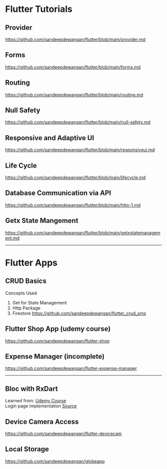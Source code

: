 # Flutter Tutorials

## Provider
https://github.com/sandeepdewangan/flutter/blob/main/provider.md

## Forms
https://github.com/sandeepdewangan/flutter/blob/main/forms.md

## Routing
https://github.com/sandeepdewangan/flutter/blob/main/routing.md

## Null Safety
https://github.com/sandeepdewangan/flutter/blob/main/null-safety.md

## Responsive and Adaptive UI
https://github.com/sandeepdewangan/flutter/blob/main/responsiveui.md

## Life Cycle
https://github.com/sandeepdewangan/flutter/blob/main/lifecycle.md

## Database Communication via API
https://github.com/sandeepdewangan/flutter/blob/main/http-1.md

## Getx State Mangement
https://github.com/sandeepdewangan/flutter/blob/main/getxstatemanagement.md

<hr/>

# Flutter Apps

## CRUD Basics
Concepts Used
1. Get for State Management
2. Http Package
3. Firestore
https://github.com/sandeepdewangan/flutter_crud_sms

## Flutter Shop App (udemy course)
https://github.com/sandeepdewangan/flutter-shop

## Expense Manager (incomplete)
https://github.com/sandeepdewangan/flutter-expense-manager

<hr/>

## Bloc with RxDart
Learned from: [Udemy Course](https://www.udemy.com/course/dart-and-flutter-the-complete-developers-guide/) <br/>
Login page implementation [Source](https://github.com/sandeepdewangan/bloc1)

## Device Camera Access
https://github.com/sandeepdewangan/flutter-devicecam

## Local Storage
https://github.com/sandeepdewangan/globeapp

